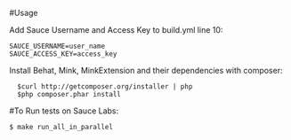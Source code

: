 #Usage

Add Sauce Username and Access Key to build.yml line 10:
```
SAUCE_USERNAME=user_name
SAUCE_ACCESS_KEY=access_key
```

Install Behat, Mink, MinkExtension and their dependencies with composer:

      $curl http://getcomposer.org/installer | php
      $php composer.phar install

#To Run tests on Sauce Labs: 
```
$ make run_all_in_parallel
```


























